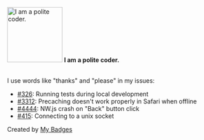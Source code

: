 <img src="https://my-badges.github.io/my-badges/polite-coder.png" alt="I am a polite coder." title="I am a polite coder." width="128">
<strong>I am a polite coder.</strong>
<br><br>

I use words like "thanks" and "please" in my issues:

- <a href="https://github.com/aerokube/moon/issues/326">#326</a>: Running tests during local development
- <a href="https://github.com/GoogleChrome/workbox/issues/3312">#3312</a>: Precaching doesn't work properly in Safari when offline
- <a href="https://github.com/nwjs/nw.js/issues/4444">#4444</a>: NW.js crash on "Back" button click
- <a href="https://github.com/snapview/tungstenite-rs/issues/415">#415</a>: Connecting to a unix socket


Created by <a href="https://github.com/my-badges/my-badges">My Badges</a>